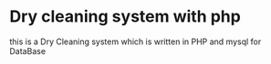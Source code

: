 # Dry cleaning system with php
 
this is a Dry Cleaning system which is written in PHP and mysql for DataBase